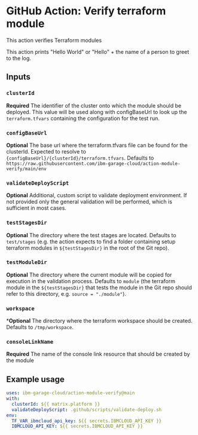 # GitHub Action: Verify terraform module

This action verifies Terraform modules

This action prints "Hello World" or "Hello" + the name of a person to greet to the log.

## Inputs

### `clusterId`

**Required** The identifier of the cluster onto which the module should be deployed. This value will be used
along with configBaseUrl to look up the `terraform.tfvars` containing the configuration for the test run.

### `configBaseUrl`

**Optional** The base url where the terraform.tfvars file can be found for the clusterId. Expected to resolve to `{configBaseUrl}/{clusterId}/terraform.tfvars`. Defaults
to `https://raw.githubusercontent.com/ibm-garage-cloud/action-module-verify/main/env`

### `validateDeployScript`

**Optional** Additional, custom script to validate deployment environment. If not provided only the general validation will be performed,
which is sufficient in most cases.

### `testStagesDir`

**Optional** The directory where the test stages are located. Defaults to `test/stages` (e.g. the action expects to find 
a folder containing setup terraform modules in `${testStagesDir}` in the root of the Git repo).

### `testModuleDir`

**Optional** The directory where the current module will be copied for execution in the validation process. Defaults to `module` (the terraform module in the `${testStagesDir}` that tests
the module in the Git repo should refer to this directory, e.g. `source = "./module"`).

### `workspace`

***Optional** The directory where the terraform workspace should be created. Defaults to `/tmp/workspace`.

### `consoleLinkName`

**Required** The name of the console link resource that should be created by the module

## Example usage

```yaml
uses: ibm-garage-cloud/action-module-verify@main
with:
  clusterId: ${{ matrix.platform }}
  validateDeployScript: .github/scripts/validate-deploy.sh
env:
  TF_VAR_ibmcloud_api_key: ${{ secrets.IBMCLOUD_API_KEY }}
  IBMCLOUD_API_KEY: ${{ secrets.IBMCLOUD_API_KEY }}
```